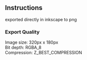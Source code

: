 ## Instructions
exported directly in inkscape to png

### Export Quality
Image size: 320px x 180px\
Bit depth: RGBA\_8\
Compression: Z\_BEST\_COMPRESSION
